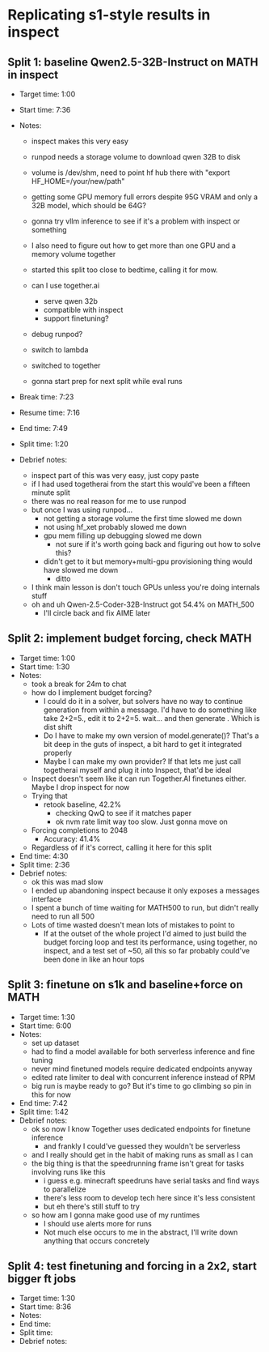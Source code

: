 # Replicating s1-style results in inspect

## Split 1: baseline Qwen2.5-32B-Instruct on MATH in inspect
- Target time: 1:00
- Start time: 7:36
- Notes:
    - inspect makes this very easy
    - runpod needs a storage volume to download qwen 32B to disk
    - volume is /dev/shm, need to point hf hub there with "export HF_HOME=/your/new/path"
    - getting some GPU memory full errors despite 95G VRAM and only a 32B model, which should be 64G?
    - gonna try vllm inference to see if it's a problem with inspect or something
    - I also need to figure out how to get more than one GPU and a memory volume together
    - started this split too close to bedtime, calling it for mow.

    - can I use together.ai
        - serve qwen 32b
        - compatible with inspect
        - support finetuning?
    - debug runpod?
    - switch to lambda

    - switched to together
    - gonna start prep for next split while eval runs

- Break time: 7:23
- Resume time: 7:16
- End time: 7:49
- Split time: 1:20
- Debrief notes:
    - inspect part of this was very easy, just copy paste
    - if I had used togetherai from the start this would've been a fifteen minute split
    - there was no real reason for me to use runpod
    - but once I was using runpod...
        - not getting a storage volume the first time slowed me down
        - not using hf_xet probably slowed me down
        - gpu mem filling up debugging slowed me down
            - not sure if it's worth going back and figuring out how to solve this?
        - didn't get to it but memory+multi-gpu provisioning thing would have slowed me down
            - ditto
    - I think main lesson is don't touch GPUs unless you're doing internals stuff
    - oh and uh Qwen-2.5-Coder-32B-Instruct got 54.4% on MATH_500
        - I'll circle back and fix AIME later

## Split 2: implement budget forcing, check MATH
- Target time: 1:00
- Start time: 1:30
- Notes:
    - took a break for 24m to chat
    - how do I implement budget forcing?
        - I could do it in a solver, but solvers have no way to continue generation from within a message. I'd have to do something like
        take <message1>2+2=5.</message1>, edit it to <message1>2+2=5. wait...</message1> and then generate <message2>. Which is dist shift
        - Do I have to make my own version of model.generate()? That's a bit deep in the guts of inspect, a bit hard to get it integrated properly
        - Maybe I can make my own provider? If that lets me just call togetherai myself and plug it into Inspect, that'd be ideal
    - Inspect doesn't seem like it can run Together.AI finetunes either. Maybe I drop inspect for now
    - Trying that
        - retook baseline, 42.2%
            - checking QwQ to see if it matches paper
            - ok nvm rate limit way too slow. Just gonna move on
    - Forcing completions to 2048
        - Accuracy: 41.4%
    - Regardless of if it's correct, calling it here for this split
- End time: 4:30
- Split time: 2:36
- Debrief notes:
    - ok this was mad slow
    - I ended up abandoning inspect because it only exposes a messages interface
    - I spent a bunch of time waiting for MATH500 to run, but didn't really need to run all 500
    - Lots of time wasted doesn't mean lots of mistakes to point to
        - If at the outset of the whole project I'd aimed to just build the budget forcing loop and test its performance, using together, no inspect, and a test set of ~50, all this so far probably could've been done in like an hour tops

## Split 3: finetune on s1k and baseline+force on MATH
- Target time: 1:30
- Start time: 6:00
- Notes:
    - set up dataset
    - had to find a model available for both serverless inference and fine tuning
    - never mind finetuned models require dedicated endpoints anyway
    - edited rate limiter to deal with concurrent inference instead of RPM
    - big run is maybe ready to go? But it's time to go climbing so pin in this for now
- End time: 7:42    
- Split time: 1:42
- Debrief notes:
    - ok so now I know Together uses dedicated endpoints for finetune inference
        - and frankly I could've guessed they wouldn't be serverless
    - and I really should get in the habit of making runs as small as I can
    - the big thing is that the speedrunning frame isn't great for tasks involving runs like this
        - i guess e.g. minecraft speedruns have serial tasks and find ways to parallelize
        - there's less room to develop tech here since it's less consistent
        - but eh there's still stuff to try
    - so how am I gonna make good use of my runtimes
        - I should use alerts more for runs
        - Not much else occurs to me in the abstract, I'll write down anything that occurs concretely

## Split 4: test finetuning and forcing in a 2x2, start bigger ft jobs
- Target time: 1:30
- Start time: 8:36
- Notes:
- End time:
- Split time:
- Debrief notes:
    